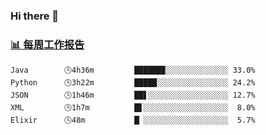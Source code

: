 ### Hi there 👋

<!-- waka-box start -->
### <a href="https://gist.github.com/b3f90cfdb958d2401b019f821c34c859" target="_blank">📊 每周工作报告</a>
```text
Java        🕓4h36m         ██████▉░░░░░░░░░░░░░░ 33.0%
Python      🕓3h22m         █████░░░░░░░░░░░░░░░░ 24.2%
JSON        🕓1h46m         ██▋░░░░░░░░░░░░░░░░░░ 12.7%
XML         🕓1h7m          █▋░░░░░░░░░░░░░░░░░░░  8.0%
Elixir      🕓48m           █▏░░░░░░░░░░░░░░░░░░░  5.7%
```
<!-- waka-box end -->

<!--
**yiningv/yiningv** is a ✨ _special_ ✨ repository because its `README.md` (this file) appears on your GitHub profile.
Here are some ideas to get you started:
- 🔭 I’m currently working on ...
- 🌱 I’m currently learning ...
- 👯 I’m looking to collaborate on ...
- 🤔 I’m looking for help with ...
- 💬 Ask me about ...
- 📫 How to reach me: ...
- 😄 Pronouns: ...
- ⚡ Fun fact: ...
-->
